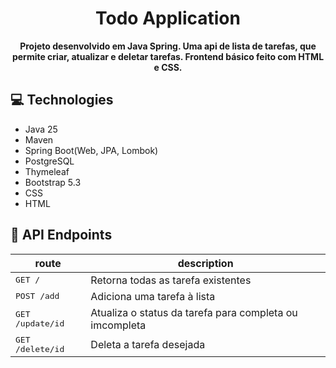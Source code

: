 <h1 align="center" style="font-weight: bold;">Todo Application</h1>


<p align="center">
    <b>Projeto desenvolvido em Java Spring. Uma api de lista de tarefas, que permite criar, atualizar e deletar tarefas. Frontend básico feito com HTML e CSS.</b>
</p>

<h2> 💻 Technologies</h2>

- Java 25
- Maven
- Spring Boot(Web, JPA, Lombok)
- PostgreSQL
- Thymeleaf
- Bootstrap 5.3
- CSS
- HTML

<h2>📍 API Endpoints</h2>


| route                     | description                                             |
|---------------------------|---------------------------------------------------------|
| <kbd>GET /</kbd>          | Retorna todas as tarefa existentes                      |
| <kbd>POST /add</kbd>      | Adiciona uma tarefa à lista                             |
| <kbd>GET /update/id</kbd> | Atualiza o status da tarefa para completa ou imcompleta |
| <kbd>GET /delete/id</kbd> | Deleta a tarefa desejada                                |

